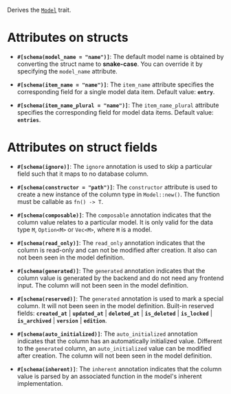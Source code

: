 Derives the [`Model`](zino_core::model::Model) trait.

# Attributes on structs

- **`#[schema(model_name = "name")]`**: The default model name is obtained by converting 
  the struct name to **snake-case**. You can override it by specifying the `model_name` attribute.

- **`#[schema(item_name = "name")]`**: The `item_name` attribute specifies
  the corresponding field for a single model data item. Default value: **`entry`**.

- **`#[schema(item_name_plural = "name")]`**: The `item_name_plural` attribute specifies
  the corresponding field for model data items. Default value: **`entries`**.

# Attributes on struct fields

- **`#[schema(ignore)]`**: The `ignore` annotation is used to skip a particular field
  such that it maps to no database column.

- **`#[schema(constructor = "path")]`**: The `constructor` attribute is used to
  create a new instance of the column type in `Model::new()`.
  The function must be callable as `fn() -> T`.

- **`#[schema(composable)]`**: The `composable` annotation indicates that the column value 
  relates to a particular model. It is only valid for the data type `M`, `Option<M>` or `Vec<M>`,
  where `M` is a model.

- **`#[schema(read_only)]`**: The `read_only` annotation indicates that
  the column is read-only and can not be modified after creation.
  It also can not been seen in the model definition.

- **`#[schema(generated)]`**: The `generated` annotation indicates that
  the column value is generated by the backend and do not need any frontend input.
  The column will not been seen in the model definition.

- **`#[schema(reserved)]`**: The `generated` annotation is used to mark a special column.
  It will not been seen in the model definition. Built-in reserved fields:
  **`created_at`** | **`updated_at`** | **`deleted_at`** | **`is_deleted`** | **`is_locked`**
  | **`is_archived`** | **`version`** | **`edition`**.

- **`#[schema(auto_initialized)]`**: The `auto_initialized` annotation indicates that
  the column has an automatically initialized value. Different to the `generated` column,
  an `auto_initialized` value can be modified after creation.
  The column will not been seen in the model definition.

- **`#[schema(inherent)]`**: The `inherent` annotation indicates that
  the column value is parsed by an associated function in the model's inherent implementation.